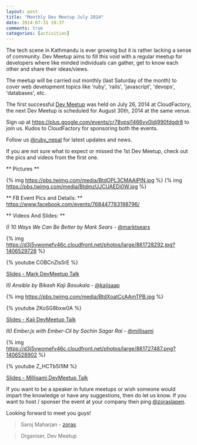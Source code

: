 ```yaml
---
layout: post
title: "Monthly Dev Meetup July 2014"
date: 2014-07-31 19:37
comments: true
categories: [activities]
---
```


The tech scene in Kathmandu is ever growing but it is rather lacking a sense of community. Dev Meetup aims to fill this void with a regular meetup for developers where like minded individuals can gather, get to know each other and share their ideas/views.

The meetup will be carried out monthly (last Saturday of the month) to cover web development topics like 'ruby', 'rails', 'javascript', 'devops', 'databases', etc.

The first successful [Dev Meetup](https://www.facebook.com/events/768447783198796/) was held on July 26, 2014 at CloudFactory, the next Dev Meetup is scheduled for August 30th, 2014 at the same venue.

Sign up at https://plus.google.com/events/cr78vpsi1466vv0ldj990fdgdr8 to join us. Kudos to CloudFactory for sponsoring both the events.

Follow us [@ruby_nepal](http://twitter.com/ruby_nepal) for latest updates and news.

If you are not sure what to expect or missed the 1st Dev Meetup, check out the pics and videos from the first one.

** Pictures **

{% img https://pbs.twimg.com/media/BtdOPL3CMAAlPlN.jpg %}
{% img https://pbs.twimg.com/media/BtdmzUJCUAEDi0W.jpg %}


** FB Event Pics and Details: ** 
https://www.facebook.com/events/768447783198796/

** Videos And Slides:  **

_I) 10 Ways We Can Be Better by Mark Sears_ - [@marktsears](http://twitter.com/marktsears)

{% img https://d3j5vwomefv46c.cloudfront.net/photos/large/861728292.jpg?1406529728 %}

{% youtube COBCnZls5rE %}

[Slides - Mark DevMeetup Talk](http://bit.ly/ktmdevmeetup)

_II) Ansible by Bikash Kaji Basukala_ - [@kajisaap](http://twitter.com/kajisaap)

{% img https://pbs.twimg.com/media/BtdXoatCcAAmTPB.jpg %}

{% youtube ZKoSG8bxw0A %}

[Slides - Kaji DevMeetup Talk](https://bit.ly/kajionansible)

_III) Ember.js with Ember-Cli by Sachin Sagar Rai_ - [@millisami](http://twitter.com/millisami)

{% img https://d3j5vwomefv46c.cloudfront.net/photos/large/861727487.png?1406528902 %}

{% youtube Z_HCTb5I1lM %}

[Slides - Millisami DevMeetup Talk](http://nepalonrails.com/blog/2014/07/emberjs-app-using-ember-cli/)

If you want to be a speaker in future meetups or wish someone would impart the knowledge or have any  suggestions, then do let us know. If you want to host / sponser the event at your company then ping [@zoraslapen](http://twitter.com/zoraslapen).

Looking forward to meet you guys!


> Saroj Maharjan - [zoras](http://github.com/zoras)

> Organiser, Dev Meetup
